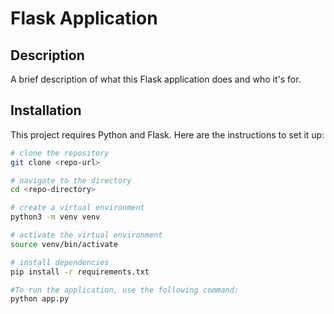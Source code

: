 # Flask Application

## Description

A brief description of what this Flask application does and who it's for.

## Installation

This project requires Python and Flask. Here are the instructions to set it up:

```bash
# clone the repository
git clone <repo-url>

# navigate to the directory
cd <repo-directory>

# create a virtual environment
python3 -m venv venv

# activate the virtual environment
source venv/bin/activate

# install dependencies
pip install -r requirements.txt

#To run the application, use the following command:
python app.py